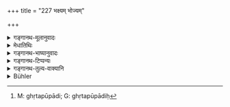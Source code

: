 +++
title = "227 भक्ष्यम् भोज्यम्"

+++

<details><summary>गङ्गानथ-मूलानुवादः</summary>

Also hard food and soft food of various kinds, roots, fruits, savoury meat and sweet-smelling drinks.—(227)
</details>

<details><summary>मेधातिथिः</summary>

धानाशष्कुल्यादयो भक्ष्याः । खरविशदम् अभ्यवहरणीयं हि **भक्ष्यम्** इत्य् उच्यते । **भोज्यं** घृतपूरादिः[^३९८] ॥ ३.२१७ ॥


[^३९८]:
     M: ghṛtapūpādi; G: ghṛtapūpādiḥ
</details>

<details><summary>गङ्गानथ-भाष्यानुवादः</summary>

‘*Hard food*’—parched grains and pastries; what is tough, distinct, and requires to be masticated, is called ‘*hard food*, *bhakṣya*.’

‘*Soft food*’—butter-pudding, &c.—(227)
</details>

<details><summary>गङ्गानथ-टिप्पन्यः</summary>

This verse is quoted in *Smṛtitattva* (p. 229) without comment;—in
*Gadādharapaddhati* (Kāla, p. 546);—in *Śrāddhakaumudī* (pp. 20 and
158), which explains ‘*bhakṣyam*’ as standing for the *śaṣkulī*, butter-baked bread and such things,—and ‘*bhojyam*’ as for ‘milk-rice’ and the like;—and in *Hemādri* (Śrāddha, p. 1368), which explains ‘*bhakṣyam*’ as standing for *śaṣkulī*, sweet cakes and so forth, and ‘*bhojyam*’ for *ghṛtapūra* and such preparations.
</details>

<details><summary>गङ्गानथ-तुल्य-वाक्यानि</summary>

**(verses 3.226-228)  
**

See Comparative notes for [Verse 3.226].
</details>

<details><summary>Bühler</summary>

227	(As well as) various (kinds of) hard food which require mastication, and of soft food, roots, fruits, savoury meat, and fragrant drinks.
</details>
